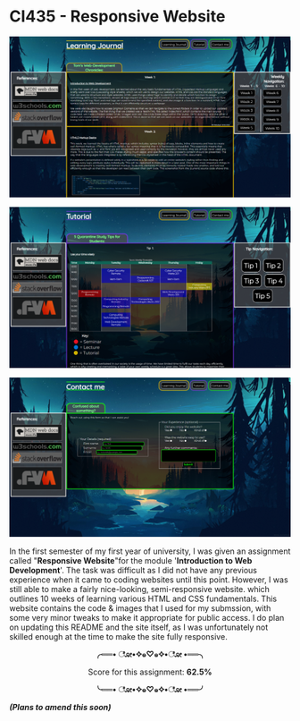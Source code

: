 # CI435 - Responsive Website

<p align="center"><img src="siteimage/ci453website (desktop).PNG" alt="Desktop Learning Journal View"></p>
<p align="center"><img src="siteimage/tutorialpage.PNG" alt="Desktop Tutorial Page View"></p>
<p align="center"><img src="siteimage/contactpage.PNG" alt="Desktop Contact Page View"></p>

In the first semester of my first year of university, I was given an assignment called "**Responsive Website**"for the module '**Introduction to Web Development**'. The task was
difficult as I did not have any previous experience when it came to coding websites until this point. However, I was still able to make a fairly nice-looking, semi-responsive
website. which outlines 10 weeks of learning various HTML and CSS fundamentals. This website contains the code & images that I used for my submssion, with some very minor tweaks
to make it appropriate for public access. I do plan on updating this README and the site itself, as I was unfortunately not skilled enough at the time to make the site fully
responsive.

<p align="center"><b>╭══• ೋ•✧๑♡๑✧•ೋ •══╮</b></p>
<p align="center">Score for this assignment: <b>62.5%</b></p>
<p align="center"><b>╰══• ೋ•✧๑♡๑✧•ೋ •══╯</b></p>

***(Plans to amend this soon)***
